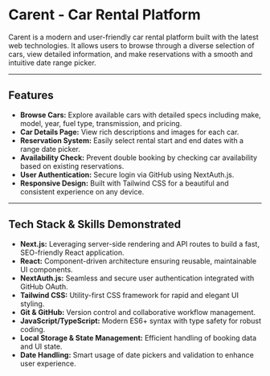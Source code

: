 # Carent - Car Rental Platform

Carent is a modern and user-friendly car rental platform built with the latest web technologies. It allows users to browse through a diverse selection of cars, view detailed information, and make reservations with a smooth and intuitive date range picker.

---

## Features

- **Browse Cars:** Explore available cars with detailed specs including make, model, year, fuel type, transmission, and pricing.
- **Car Details Page:** View rich descriptions and images for each car.
- **Reservation System:** Easily select rental start and end dates with a range date picker.
- **Availability Check:** Prevent double booking by checking car availability based on existing reservations.
- **User Authentication:** Secure login via GitHub using NextAuth.js.
- **Responsive Design:** Built with Tailwind CSS for a beautiful and consistent experience on any device.

---

## Tech Stack & Skills Demonstrated

- **Next.js:** Leveraging server-side rendering and API routes to build a fast, SEO-friendly React application.
- **React:** Component-driven architecture ensuring reusable, maintainable UI components.
- **NextAuth.js:** Seamless and secure user authentication integrated with GitHub OAuth.
- **Tailwind CSS:** Utility-first CSS framework for rapid and elegant UI styling.
- **Git & GitHub:** Version control and collaborative workflow management.
- **JavaScript/TypeScript:** Modern ES6+ syntax with type safety for robust coding.
- **Local Storage & State Management:** Efficient handling of booking data and UI state.
- **Date Handling:** Smart usage of date pickers and validation to enhance user experience.
